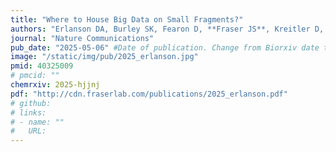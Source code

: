```yaml
---
title: "Where to House Big Data on Small Fragments?"
authors: "Erlanson DA, Burley SK, Fearon D, **Fraser JS**, Kreitler D, Nonato MC, Sakai N, Wollenhaupt J, Weiss MS"
journal: "Nature Communications"
pub_date: "2025-05-06" #Date of publication. Change from Biorxiv date to Journal date once accepted
image: "/static/img/pub/2025_erlanson.jpg" 
pmid: 40325009
# pmcid: ""
chemrxiv: 2025-hjjnj
pdf: "http://cdn.fraserlab.com/publications/2025_erlanson.pdf"
# github:
# links:
# - name: ""
#   URL: 
---
```

